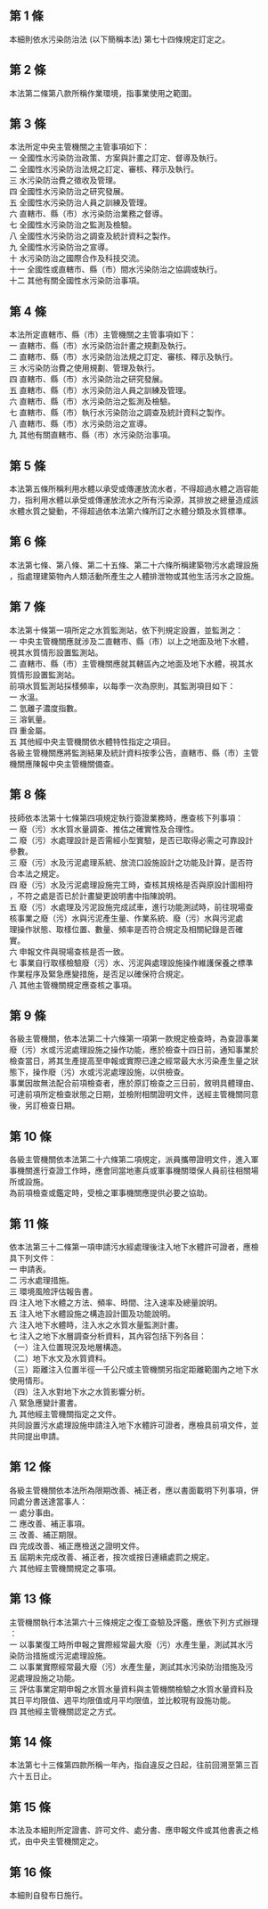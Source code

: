 第 1 條
-------
本細則依水污染防治法 (以下簡稱本法) 第七十四條規定訂定之。

第 2 條
-------
本法第二條第八款所稱作業環境，指事業使用之範圍。

第 3 條
-------
本法所定中央主管機關之主管事項如下：  
一  全國性水污染防治政策、方案與計畫之訂定、督導及執行。  
二  全國性水污染防治法規之訂定、審核、釋示及執行。  
三  水污染防治費之徵收及管理。  
四  全國性水污染防治之研究發展。  
五  全國性水污染防治人員之訓練及管理。  
六  直轄市、縣（市）水污染防治業務之督導。  
七  全國性水污染防治之監測及檢驗。  
八  全國性水污染防治之調查及統計資料之製作。  
九  全國性水污染防治之宣導。  
十  水污染防治之國際合作及科技交流。  
十一  全國性或直轄市、縣（市）間水污染防治之協調或執行。  
十二  其他有關全國性水污染防治事項。

第 4 條
-------
本法所定直轄市、縣（市）主管機關之主管事項如下：  
一  直轄市、縣（市）水污染防治計畫之規劃及執行。  
二  直轄市、縣（市）水污染防治法規之訂定、審核、釋示及執行。  
三  水污染防治費之使用規劃、管理及執行。  
四  直轄市、縣（市）水污染防治之研究發展。  
五  直轄市、縣（市）水污染防治人員之訓練及管理。  
六  直轄市、縣（市）水污染防治之監測及檢驗。  
七  直轄市、縣（市）執行水污染防治之調查及統計資料之製作。  
八  直轄市、縣（市）水污染防治之宣導。  
九  其他有關直轄市、縣（市）水污染防治事項。

第 5 條
-------
本法第五條所稱利用水體以承受或傳運放流水者，不得超過水體之涵容能  
力，指利用水體以承受或傳運放流水之所有污染源，其排放之總量造成該  
水體水質之變動，不得超過依本法第六條所訂之水體分類及水質標準。

第 6 條
-------
本法第七條、第八條、第二十五條、第二十六條所稱建築物污水處理設施  
，指處理建築物內人類活動所產生之人體排泄物或其他生活污水之設施。

第 7 條
-------
本法第十條第一項所定之水質監測站，依下列規定設置，並監測之：  
一  中央主管機關應就涉及二直轄市、縣（市）以上之地面及地下水體，  
    視其水質情形設置監測站。  
二  直轄市、縣（市）主管機關應就其轄區內之地面及地下水體，視其水  
    質情形設置監測站。  
前項水質監測站採樣頻率，以每季一次為原則，其監測項目如下：  
一  水溫。  
二  氫離子濃度指數。  
三  溶氧量。  
四  重金屬。  
五  其他經中央主管機關依水體特性指定之項目。  
各級主管機關應將監測結果及統計資料按季公告，直轄市、縣（市）主管  
機關應陳報中央主管機關備查。

第 8 條
-------
技師依本法第十七條第四項規定執行簽證業務時，應查核下列事項：  
一  廢（污）水水質水量調查、推估之確實性及合理性。  
二  廢（污）水處理設計是否需經小型實驗，是否已取得必需之可靠設計  
    參數。  
三  廢（污）水及污泥處理系統、放流口設施設計之功能及計算，是否符  
    合本法之規定。  
四  廢（污）水及污泥處理設施完工時，查核其規格是否與原設計圖相符  
    ，不符之處是否已於計畫變更說明書中指陳說明。  
五  廢（污）水處理及污泥設施完成試車，進行功能測試時，前往現場查  
    核事業之廢（污）水與污泥產生量、作業系統、廢（污）水與污泥處  
    理操作狀態、取樣位置、數量、頻率是否符合規定及相關紀錄是否確  
    實。  
六  申報文件與現場查核是否一致。  
七  事業自行取樣檢驗廢（污）水、污泥與處理設施操作維護保養之標準  
    作業程序及緊急應變措施，是否足以確保符合規定。  
八  其他主管機關規定應查核之事項。

第 9 條
-------
各級主管機關，依本法第二十六條第一項第一款規定檢查時，為查證事業  
廢（污）水或污泥處理設施之操作功能，應於檢查十四日前，通知事業於  
檢查當日，將其生產提高至申報或實際已達之經常最大水污染產生量之狀  
態下，操作廢（污）水或污泥處理設施，以供檢查。  
事業因故無法配合前項檢查者，應於原訂檢查之三日前，敘明具體理由、  
可達前項所定檢查狀態之日期，並檢附相關證明文件，送經主管機關同意  
後，另訂檢查日期。

第 10 條
--------
各級主管機關依本法第二十六條第二項規定，派員攜帶證明文件，進入軍  
事機關進行查證工作時，應會同當地憲兵或軍事機關環保人員前往相關場  
所或設施。  
為前項檢查或鑑定時，受檢之軍事機關應提供必要之協助。

第 11 條
--------
依本法第三十二條第一項申請污水經處理後注入地下水體許可證者，應檢  
具下列文件：  
一  申請表。  
二  污水處理措施。  
三  環境風險評估報告書。  
四  注入地下水體之方法、頻率、時間、注入速率及總量說明。  
五  注入地下水體設施之構造設計圖及功能說明。  
六  注入地下水體時，注入水之水質水量監測計畫。  
七  注入之地下水層調查分析資料，其內容包括下列各目：  
（一）注入位置現況及地層構造。  
（二）地下水文及水質資料。  
（三）距離注入位置半徑一千公尺或主管機關另指定距離範圍內之地下水  
      使用情形。  
（四）注入水對地下水之水質影響分析。  
八  緊急應變計畫書。  
九  其他經主管機關指定之文件。  
共同設置污水處理設施申請注入地下水體許可證者，應檢具前項文件，並  
共同提出申請。

第 12 條
--------
各級主管機關依本法所為限期改善、補正者，應以書面載明下列事項，併  
同處分書送達當事人：  
一  處分事由。  
二  應改善、補正事項。  
三  改善、補正期限。  
四  完成改善、補正應檢送之證明文件。  
五  屆期未完成改善、補正者，按次或按日連續處罰之規定。  
六  其他經主管機關規定之事項。

第 13 條
--------
主管機關執行本法第六十三條規定之復工查驗及評鑑，應依下列方式辦理  
：  
一  以事業復工時所申報之實際經常最大廢（污）水產生量，測試其水污  
    染防治措施或污泥處理設施。  
二  以事業實際經常最大廢（污）水產生量，測試其水污染防治措施及污  
    泥處理設施之功能。  
三  評估事業定期申報之水質水量資料與主管機關檢驗之水質水量資料及  
    其日平均限值、週平均限值或月平均限值，並比較現有設施功能。  
四  其他經主管機關認定之方式。

第 14 條
--------
本法第七十三條第四款所稱一年內，指自違反之日起，往前回溯至第三百  
六十五日止。

第 15 條
--------
本法及本細則所定證書、許可文件、處分書、應申報文件或其他書表之格  
式，由中央主管機關定之。

第 16 條
--------
本細則自發布日施行。

